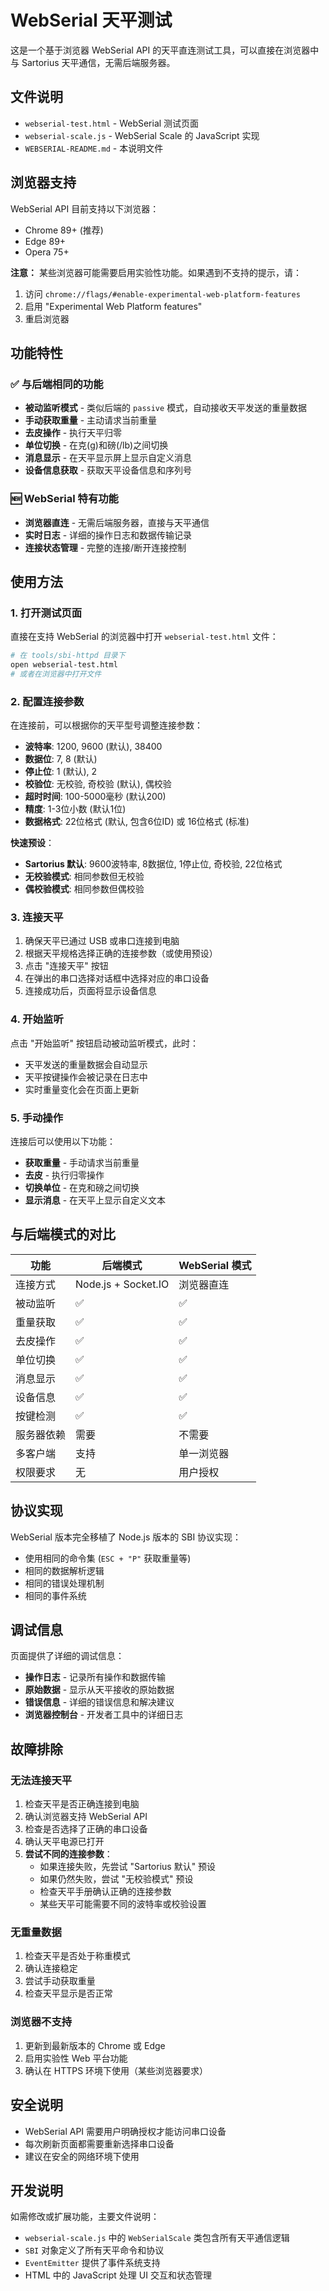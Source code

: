 # WebSerial 天平测试

这是一个基于浏览器 WebSerial API 的天平直连测试工具，可以直接在浏览器中与 Sartorius 天平通信，无需后端服务器。

## 文件说明

- `webserial-test.html` - WebSerial 测试页面
- `webserial-scale.js` - WebSerial Scale 的 JavaScript 实现
- `WEBSERIAL-README.md` - 本说明文件

## 浏览器支持

WebSerial API 目前支持以下浏览器：
- Chrome 89+ (推荐)
- Edge 89+
- Opera 75+

**注意：** 某些浏览器可能需要启用实验性功能。如果遇到不支持的提示，请：
1. 访问 `chrome://flags/#enable-experimental-web-platform-features`
2. 启用 "Experimental Web Platform features"
3. 重启浏览器

## 功能特性

### ✅ 与后端相同的功能
- **被动监听模式** - 类似后端的 `passive` 模式，自动接收天平发送的重量数据
- **手动获取重量** - 主动请求当前重量
- **去皮操作** - 执行天平归零
- **单位切换** - 在克(g)和磅(/lb)之间切换
- **消息显示** - 在天平显示屏上显示自定义消息
- **设备信息获取** - 获取天平设备信息和序列号

### 🆕 WebSerial 特有功能
- **浏览器直连** - 无需后端服务器，直接与天平通信
- **实时日志** - 详细的操作日志和数据传输记录
- **连接状态管理** - 完整的连接/断开连接控制

## 使用方法

### 1. 打开测试页面
直接在支持 WebSerial 的浏览器中打开 `webserial-test.html` 文件：
```bash
# 在 tools/sbi-httpd 目录下
open webserial-test.html
# 或者在浏览器中打开文件
```

### 2. 配置连接参数
在连接前，可以根据你的天平型号调整连接参数：
- **波特率**: 1200, 9600 (默认), 38400
- **数据位**: 7, 8 (默认)
- **停止位**: 1 (默认), 2
- **校验位**: 无校验, 奇校验 (默认), 偶校验
- **超时时间**: 100-5000毫秒 (默认200)
- **精度**: 1-3位小数 (默认1位)
- **数据格式**: 22位格式 (默认, 包含6位ID) 或 16位格式 (标准)

**快速预设**：
- **Sartorius 默认**: 9600波特率, 8数据位, 1停止位, 奇校验, 22位格式
- **无校验模式**: 相同参数但无校验
- **偶校验模式**: 相同参数但偶校验

### 3. 连接天平
1. 确保天平已通过 USB 或串口连接到电脑
2. 根据天平规格选择正确的连接参数（或使用预设）
3. 点击 "连接天平" 按钮
4. 在弹出的串口选择对话框中选择对应的串口设备
5. 连接成功后，页面将显示设备信息

### 4. 开始监听
点击 "开始监听" 按钮启动被动监听模式，此时：
- 天平发送的重量数据会自动显示
- 天平按键操作会被记录在日志中
- 实时重量变化会在页面上更新

### 5. 手动操作
连接后可以使用以下功能：
- **获取重量** - 手动请求当前重量
- **去皮** - 执行归零操作
- **切换单位** - 在克和磅之间切换
- **显示消息** - 在天平上显示自定义文本

## 与后端模式的对比

| 功能 | 后端模式 | WebSerial 模式 |
|------|----------|----------------|
| 连接方式 | Node.js + Socket.IO | 浏览器直连 |
| 被动监听 | ✅ | ✅ |
| 重量获取 | ✅ | ✅ |
| 去皮操作 | ✅ | ✅ |
| 单位切换 | ✅ | ✅ |
| 消息显示 | ✅ | ✅ |
| 设备信息 | ✅ | ✅ |
| 按键检测 | ✅ | ✅ |
| 服务器依赖 | 需要 | 不需要 |
| 多客户端 | 支持 | 单一浏览器 |
| 权限要求 | 无 | 用户授权 |

## 协议实现

WebSerial 版本完全移植了 Node.js 版本的 SBI 协议实现：
- 使用相同的命令集 (`ESC + "P"` 获取重量等)
- 相同的数据解析逻辑
- 相同的错误处理机制
- 相同的事件系统

## 调试信息

页面提供了详细的调试信息：
- **操作日志** - 记录所有操作和数据传输
- **原始数据** - 显示从天平接收的原始数据
- **错误信息** - 详细的错误信息和解决建议
- **浏览器控制台** - 开发者工具中的详细日志

## 故障排除

### 无法连接天平
1. 检查天平是否正确连接到电脑
2. 确认浏览器支持 WebSerial API
3. 检查是否选择了正确的串口设备
4. 确认天平电源已打开
5. **尝试不同的连接参数**：
   - 如果连接失败，先尝试 "Sartorius 默认" 预设
   - 如果仍然失败，尝试 "无校验模式" 预设
   - 检查天平手册确认正确的连接参数
   - 某些天平可能需要不同的波特率或校验设置

### 无重量数据
1. 检查天平是否处于称重模式
2. 确认连接稳定
3. 尝试手动获取重量
4. 检查天平显示是否正常

### 浏览器不支持
1. 更新到最新版本的 Chrome 或 Edge
2. 启用实验性 Web 平台功能
3. 确认在 HTTPS 环境下使用（某些浏览器要求）

## 安全说明

- WebSerial API 需要用户明确授权才能访问串口设备
- 每次刷新页面都需要重新选择串口设备
- 建议在安全的网络环境下使用

## 开发说明

如需修改或扩展功能，主要文件说明：
- `webserial-scale.js` 中的 `WebSerialScale` 类包含所有天平通信逻辑
- `SBI` 对象定义了所有天平命令和协议
- `EventEmitter` 提供了事件系统支持
- HTML 中的 JavaScript 处理 UI 交互和状态管理 